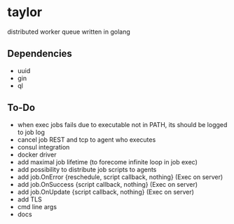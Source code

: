 # taylor
distributed worker queue written in golang

## Dependencies

- uuid
- gin
- ql

## To-Do

- when exec jobs fails due to executable not in PATH, its should be logged to job log
- cancel job REST and tcp to agent who executes
- consul integration
- docker driver
- add maximal job lifetime (to forecome infinite loop in job exec)
- add possibility to distribute job scripts to agents
- add job.OnError {reschedule, script callback, nothing} (Exec on server)
- add job.OnSuccess {script callback, nothing} (Exec on server)
- add job.OnUpdate {script callback, nothing} (Exec on server)
- add TLS
- cmd line args
- docs
